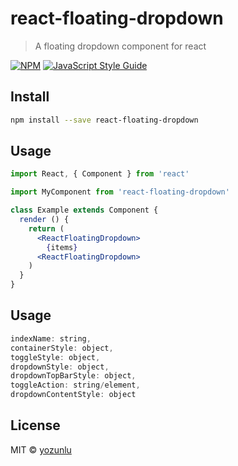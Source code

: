 # react-floating-dropdown

> A floating dropdown component for react

[![NPM](https://img.shields.io/npm/v/react-floating-dropdown.svg)](https://www.npmjs.com/package/react-floating-dropdown) [![JavaScript Style Guide](https://img.shields.io/badge/code_style-standard-brightgreen.svg)](https://standardjs.com)

## Install

```bash
npm install --save react-floating-dropdown
```

## Usage

```jsx
import React, { Component } from 'react'

import MyComponent from 'react-floating-dropdown'

class Example extends Component {
  render () {
    return (
      <ReactFloatingDropdown>
        {items}
      <ReactFloatingDropdown>
    )
  }
}
```

## Usage

```jsx
indexName: string,
containerStyle: object,
toggleStyle: object,
dropdownStyle: object,
dropdownTopBarStyle: object,
toggleAction: string/element,
dropdownContentStyle: object
```

## License

MIT © [yozunlu](https://github.com/yozunlu)
